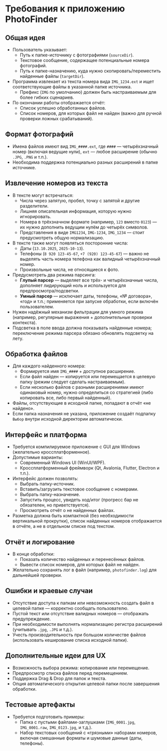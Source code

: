# Требования к приложению PhotoFinder

## Общая идея
- Пользователь указывает:
  - Путь к папке-источнику с фотографиями (`sourceDir`).
  - Текстовое сообщение, содержащее потенциальные номера фотографий.
  - Путь к папке-назначению, куда нужно скопировать/переместить найденные файлы (`targetDir`).
- Программа извлекает из текста номера вида `IMG_1234.ext` и ищет соответствующие файлы в указанной папке источника.
  - Префикс (`IMG` по умолчанию) должен быть настраиваемым для более гибких сценариев.
- По окончании работы отображается отчёт:
  - Список успешно обработанных файлов.
  - Список номеров, для которых файл не найден (важно для ручной проверки ложных срабатываний).

## Формат фотографий
- Имена файлов имеют вид `IMG_####.ext`, где `####` — четырёхзначный номер (включая ведущие нули), `ext` — любое расширение (обычно `.JPG`, `.PNG` и т.п.).
- Необходима поддержка потенциально разных расширений в папке источнике.

## Извлечение номеров из текста
- В тексте могут встречаться:
  - Числа через запятую, пробел, точку с запятой и другие разделители.
  - Лишняя описательная информация, которую нужно игнорировать.
  - Номера в трёхзначном формате (например, `123` вместо `0123`) — их нужно дополнить ведущим нулём до четырёх символов.
  - Представления в виде `IMG1234`, `IMG-1234`, `IMG_1234` — стоит предусмотреть общую нормализацию.
- В тексте также могут появляться посторонние числа:
  - Даты (`13.10.2025`, `2025-10-13`).
  - Телефоны (`8 920 123-45-67`, `+7 (920) 123-45-67`) — важно не выделять часть номера телефона как валидный четырёхзначный номер.
  - Произвольные числа, не относящиеся к фото.
- Предусмотреть два режима парсинга:
  - **Глупый парсер** — выделяет все трёх- и четырёхзначные числа, дополняет лидирующий ноль и используется для предпросмотра/подсветки.
  - **Умный парсер** — исключает даты, телефоны, «№ договора», «год» и т.п.; применяется при запуске обработки, если включён пользователем.
- Нужен надёжный механизм фильтрации для умного режима (например, регулярные выражения + дополнительные проверки контекста).
- Подсветка в поле ввода должна показывать найденные номера; переключение режима парсера обязано обновлять подсветку на лету.

## Обработка файлов
- Для каждого найденного номера:
  - Формируется имя `IMG_####` + доступное расширение.
  - Если файл найден — копируется или перемещается в целевую папку (режим следует сделать настраиваемым).
  - Если несколько файлов с разными расширениями имеют одинаковый номер, нужно определиться со стратегией (либо копировать все, либо первый найденный).
- Файлы, отсутствующие в исходной папке, попадают в отчёт «не найдено».
- Если папка назначения не указана, приложение создаёт подпапку `Выбор` внутри исходной директории автоматически.

## Интерфейс и платформа
- Требуется компилируемое приложение с GUI для Windows (желательно кроссплатформенное).
- Допустимые варианты:
  - Современный Windows UI (WinUI/WPF).
  - Кроссплатформенный фреймворк (Qt, Avalonia, Flutter, Electron и т.п.).
- Интерфейс должен позволять:
  - Выбрать папку-источник.
  - Вставить/загрузить текстовое сообщение с номерами.
  - Выбрать папку-назначение.
  - Запустить процесс, увидеть ход/итог (прогресс бар не обязателен, но приветствуется).
  - Просмотреть отчёт о не найденных файлах.
- Разметка должна быть компактной (без необходимости вертикальной прокрутки), список найденных номеров отображается в отчёте, а не в отдельном списке под текстом.

## Отчёт и логирование
- В конце обработки:
  - Показать количество найденных и перенесённых файлов.
  - Вывести список номеров, для которых файл не найден.
- Желательно сохранять лог в файл (например, `photofinder.log`) для дальнейшей проверки.

## Ошибки и краевые случаи
- Отсутствие доступа к папкам или невозможность создать файл в целевой папке — корректно сообщать пользователю.
- Пустой текст или отсутствие валидных номеров — отображать предупреждение.
- При необходимости выполнять нормализацию регистра расширений (учитывать `.jpg`, `.JPG` и т.д.).
- Учесть производительность при большом количестве файлов (использовать кеширование списка исходной папки).

## Дополнительные идеи для UX
- Возможность выбора режима: копирование или перемещение.
- Предпросмотр списка файлов перед перемещением.
- Поддержка Drag & Drop для папок и текста.
- Опция автоматического открытия целевой папки после завершения обработки.

## Тестовые артефакты
- Требуется подготовить примеры:
  - Папка с пустыми файлами-заглушками (`IMG_0001.jpg`, `IMG_0001.raw`, `IMG_0123.jpg`, и т.д.).
  - Набор текстовых сообщений с «грязными» наборами номеров, включая смешанные форматы и шумовые данные (даты, телефоны).
